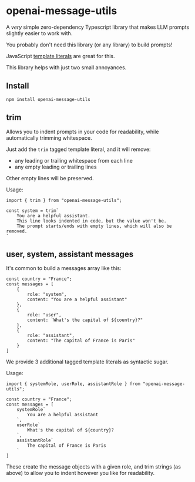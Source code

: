 # openai-message-utils

A _very_ simple zero-dependency Typescript library
that makes LLM prompts slightly easier to work with.

You probably don't need this library (or any library) to build prompts!

JavaScript [template literals](https://developer.mozilla.org/en-US/docs/Web/JavaScript/Reference/Template_literals) are great for this.

This library helps with just two small annoyances.

## Install
```
npm install openai-message-utils
```

## trim

Allows you to indent prompts in your code for readability, while automatically trimming whitespace.

Just add the `trim` tagged template literal, and it will remove:

- any leading or trailing whitespace from each line
- any empty leading or trailing lines

Other empty lines will be preserved.

Usage:

```
import { trim } from "openai-message-utils";

const system = trim`
    You are a helpful assistant.
    This line looks indented in code, but the value won't be.
    The prompt starts/ends with empty lines, which will also be removed.
`
```

## user, system, assistant messages

It's common to build a messages array like this:
```
const country = "France";
const messages = [
    {
        role: "system",
        content: "You are a helpful assistant"
    },
    {
        role: "user",
        content: `What's the capital of ${country}?"
    },
    {
        role: "assistant",
        content: "The capital of France is Paris"
    }
]
```

We provide 3 additional tagged template literals as syntactic sugar.

Usage:
```
import { systemRole, userRole, assistantRole } from "openai-message-utils";

const country = "France";
const messages = [
    systemRole`
        You are a helpful assistant
    `,
    userRole`
        What's the capital of ${country}?
    `,
    assistantRole`
        The capital of France is Paris
    `
]
```

These create the message objects with a given role, and trim strings (as above)
to allow you to indent however you like for readability.
